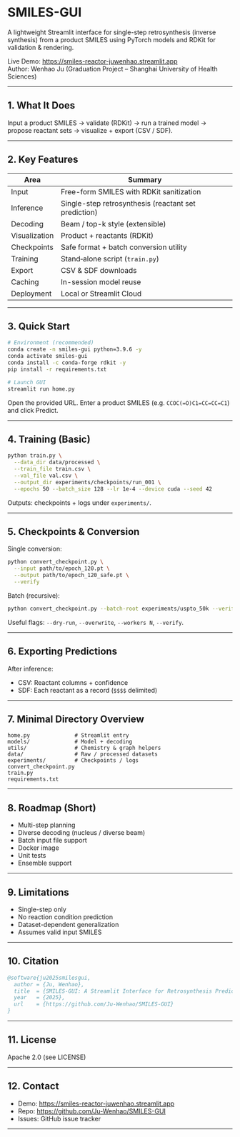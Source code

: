# SMILES-GUI

A lightweight Streamlit interface for single-step retrosynthesis (inverse synthesis) from a product SMILES using PyTorch models and RDKit for validation & rendering.

Live Demo: https://smiles-reactor-juwenhao.streamlit.app  
Author: Wenhao Ju (Graduation Project – Shanghai University of Health Sciences)

---

## 1. What It Does

Input a product SMILES → validate (RDKit) → run a trained model → propose reactant sets → visualize + export (CSV / SDF).

---

## 2. Key Features

| Area | Summary |
|------|---------|
| Input | Free-form SMILES with RDKit sanitization |
| Inference | Single-step retrosynthesis (reactant set prediction) |
| Decoding | Beam / top-k style (extensible) |
| Visualization | Product + reactants (RDKit) |
| Checkpoints | Safe format + batch conversion utility |
| Training | Stand‑alone script (`train.py`) |
| Export | CSV & SDF downloads |
| Caching | In-session model reuse |
| Deployment | Local or Streamlit Cloud |

---

## 3. Quick Start

```bash
# Environment (recommended)
conda create -n smiles-gui python=3.9.6 -y
conda activate smiles-gui
conda install -c conda-forge rdkit -y
pip install -r requirements.txt

# Launch GUI
streamlit run home.py
```

Open the provided URL. Enter a product SMILES (e.g. `CCOC(=O)C1=CC=CC=C1`) and click Predict.

---

## 4. Training (Basic)

```bash
python train.py \
  --data_dir data/processed \
  --train_file train.csv \
  --val_file val.csv \
  --output_dir experiments/checkpoints/run_001 \
  --epochs 50 --batch_size 128 --lr 1e-4 --device cuda --seed 42
```

Outputs: checkpoints + logs under `experiments/`.

---

## 5. Checkpoints & Conversion

Single conversion:
```bash
python convert_checkpoint.py \
  --input path/to/epoch_120.pt \
  --output path/to/epoch_120_safe.pt \
  --verify
```

Batch (recursive):
```bash
python convert_checkpoint.py --batch-root experiments/uspto_50k --verify --workers 4
```

Useful flags: `--dry-run`, `--overwrite`, `--workers N`, `--verify`.

---

## 6. Exporting Predictions

After inference:  
- CSV: Reactant columns + confidence  
- SDF: Each reactant as a record (`$$$$` delimited)  

---

## 7. Minimal Directory Overview

```
home.py              # Streamlit entry
models/              # Model + decoding
utils/               # Chemistry & graph helpers
data/                # Raw / processed datasets
experiments/         # Checkpoints / logs
convert_checkpoint.py
train.py
requirements.txt
```

---

## 8. Roadmap (Short)

- Multi-step planning
- Diverse decoding (nucleus / diverse beam)
- Batch input file support
- Docker image
- Unit tests
- Ensemble support

---

## 9. Limitations

- Single-step only
- No reaction condition prediction
- Dataset-dependent generalization
- Assumes valid input SMILES

---

## 10. Citation

```bibtex
@software{ju2025smilesgui,
  author = {Ju, Wenhao},
  title  = {SMILES-GUI: A Streamlit Interface for Retrosynthesis Prediction},
  year   = {2025},
  url    = {https://github.com/Ju-Wenhao/SMILES-GUI}
}
```

---

## 11. License

Apache 2.0 (see LICENSE)

---

## 12. Contact

- Demo: https://smiles-reactor-juwenhao.streamlit.app  
- Repo: https://github.com/Ju-Wenhao/SMILES-GUI  
- Issues: GitHub issue tracker

---